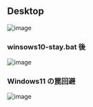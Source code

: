 ## Desktop
![image](https://user-images.githubusercontent.com/1501327/162351464-00aae1e1-fe2e-4512-a36d-2c982f107638.png)


### winsows10-stay.bat 後
![image](https://user-images.githubusercontent.com/1501327/162848405-2ed1ef07-7810-438d-9541-04f980485061.png)

### Windows11 の罠回避
![image](https://user-images.githubusercontent.com/1501327/162848736-342deaef-cc51-4e81-b144-612da01dde79.png)
